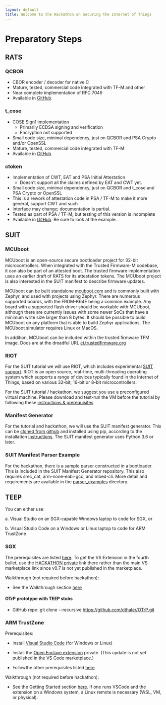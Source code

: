 ```yaml
---
layout: default
title: Welcome to the Hackathon on Securing the Internet of Things
---
```


# Preparatory Steps

## RATS

### QCBOR
 *  CBOR encoder / decoder for native C
 *  Mature, tested, commercial code integrated with TF-M and other
 *  Near complete implementation of RFC 7049
 *  Available in [GitHub](https://github.com/laurencelundblade/QCBOR).

### t_cose
 *  COSE Sign1 implementation
     *  Primarily ECDSA signing and verification
     *  Encryption not supported
 *  Small code size, minimal dependency, just on QCBOR and PSA Crypto and/or OpenSSL
 *  Mature, tested, commercial code integrated with TF-M
 *  Available in [GitHub](https://github.com/laurencelundblade/t_cose).

### ctoken
 *  Implementation of CWT, EAT and PSA Initial Attestation
     *  Doesn't support all the claims defined by EAT and CWT yet.
 *  Small code size, minimal dependency, just on QCBOR and t_cose and PSA Crypto or OpenSSL
 *  This is a rework of attestation code in PSA / TF-M to make it more general, support CWT and
    such
 *  Interface may change; documentation is partial.
 *  Tested as part of PSA / TF-M, but testing of this version is incomplete
 *  Available in [GitHub](https://github.com/laurencelundblade/ctoken). Be sure to look at the example.


## SUIT

### MCUboot

MCUboot is an open-source secure bootloader project for 32-bit microcontrollers. When
integrated with the Trusted Firmware-M codebase, it can also be part of an attested
boot. The trusted firmware implementation uses an earlier draft of RATS for its
attestation tokens. The MCUboot project is also interested in the SUIT manifest to
describe firmware updates.

MCUboot can be built standalone
[mcuboot.com](https://mcuboot.com/mcuboot/readme-zephyr.html) and is
commonly built with Zephyr, and used with projects using Zephyr. There are
numerous supported boards, with the FRDM-K64F being a common example. Any
board with a supported flash driver should be workable with MCUboot,
although there are currently issues with some newer SoCs that have a
minimum write size larger than 8 bytes. It should be possible to build
MCUboot on any platform that is able to build Zephyr applications. The
MCUboot simulator requires Linux or MacOS.

In addition, MCUboot can be included within the trusted firmware TFM image. Docs are
at the dreadful URL
[ci.trustedfirmware.org](https://ci.trustedfirmware.org/job/tf-m-build-test-nightly/lastSuccessfulBuild/artifact/build-docs/tf-m_documents/install/doc/user_guide/html/index.html)


### RIOT

For the SUIT tutorial we will use RIOT, which includes experimental [SUIT support](https://github.com/RIOT-OS/RIOT/tree/master/examples/suit_update).
RIOT is an open source, real-time, multi-threading operating system
which supports a range of devices typically found in the Internet of Things,
based on various 32-bit, 16-bit or 8-bit microcontrollers.

For the SUIT tutorial / hackathon, we suggest you use a preconfigured virtual
machine.
Please download and test-run the VM before the tutorial by following these [instructions & prerequisites](https://github.com/future-proof-iot/RIOT/wiki/SUIT-Tutorial-and-Hackathon-Berlin-2020).

### Manifest Generator

For the tutorial and hackathon, we will use the SUIT manifest generator. This can be [cloned from github](https://github.com/ARMmbed/suit-manifest-generator) and installed using pip, according to the installation [instructions](https://github.com/ARMmbed/suit-manifest-generator#installing). The SUIT manifest generator uses Python 3.6 or later.

### SUIT Manifest Parser Example

For the hackathon, there is a sample parser constructed in a bootloader. This is included in the SUIT Manifest Generator repository. This also requires srec_cat, arm-none-eabi-gcc, and mbed-cli. More detail and requirements are available in the [parser_examples](https://github.com/ARMmbed/suit-manifest-generator/tree/master/parser_examples) directory.

## TEEP

You can either use:

a. Visual Studio on an SGX-capable Windows laptop to code for SGX, or

b. Visual Studio Code on a Windows or Linux laptop to code for ARM TrustZone

### SGX

The prerequisites are listed [here](https://github.com/dthaler/openenclave/blob/feature.vsextension/new_platforms/docs/VisualStudioWindows.md).  To get the VS Extension in the fourth bullet, use the [HACKATHON private](https://1drv.ms/u/s!Aqj-Bj9PNivcnu9rlOlmiAVZz-jOtg?e=QlcO7t) link there rather than the main VS marketplace link since v0.7 is not yet published in the marketplace.

Walkthrough (not required before hackathon):

* See the Walkthrough section [here](https://github.com/dthaler/openenclave/blob/feature.vsextension/new_platforms/docs/VisualStudioWindows.)

#### OTrP prototype with TEEP stubs

* GitHub repo: git clone --recursive https://github.com/dthaler/OTrP.git

### ARM TrustZone

Prerequisites:

* Install [Visual Studio Code](https://code.visualstudio.com/Download) (for Windows or Linux)

* Install the [Open Enclave extension](https://1drv.ms/u/s!Aqj-Bj9PNivcnu9t-U5vieHQZvzsog?e=3zp70h) private.
  (This update is not yet published in the VS Code marketplace.)

* Followthe other prerequisites listed [here](https://marketplace.visualstudio.com/items?itemName=ms-iot.msiot-vscode-openenclave#requirements)

Walkthrough (not required before hackathon):

* See the Getting Started section [here](https://marketplace.visualstudio.com/items?itemName=ms-iot.msiot-vscode-openenclave).
  If one runs VSCode and the extension on a Windows system, a Linux remote is necessary (WSL, VM, or physical).
